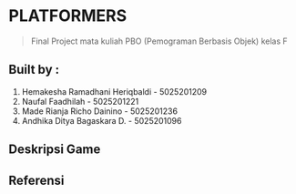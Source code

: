 # PLATFORMERS
> Final Project mata kuliah PBO (Pemograman Berbasis Objek) kelas F
## Built by : 
1. Hemakesha Ramadhani Heriqbaldi   - 5025201209
2. Naufal Faadhilah                 - 5025201221
3. Made Rianja Richo Dainino        - 5025201236
4. Andhika Ditya Bagaskara D.       - 5025201096

## Deskripsi Game


## Referensi 
